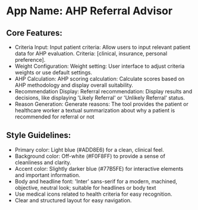 # **App Name**: AHP Referral Advisor

## Core Features:

- Criteria Input: Input patient criteria: Allow users to input relevant patient data for AHP evaluation. Criteria: [clinical, insurance, personal preference].
- Weight Configuration: Weight setting: User interface to adjust criteria weights or use default settings.
- AHP Calculation: AHP scoring calculation: Calculate scores based on AHP methodology and display overall suitability.
- Recommendation Display: Referral recommendation: Display results and decisions, like displaying 'Likely Referral' or 'Unlikely Referral' status.
- Reason Generation: Generate reasons: The tool provides the patient or healthcare worker a textual summarization about why a patient is recommended for referral or not

## Style Guidelines:

- Primary color: Light blue (#ADD8E6) for a clean, clinical feel.
- Background color: Off-white (#F0F8FF) to provide a sense of cleanliness and clarity.
- Accent color: Slightly darker blue (#77B5FE) for interactive elements and important information.
- Body and headline font: 'Inter' sans-serif for a modern, machined, objective, neutral look; suitable for headlines or body text
- Use medical icons related to health criteria for easy recognition.
- Clear and structured layout for easy navigation.